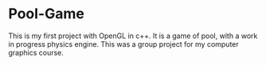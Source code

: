# Pool-Game
This is my first project with OpenGL in c++. It is a game of pool, with a work in progress physics engine. This was a group project for my computer graphics course.
